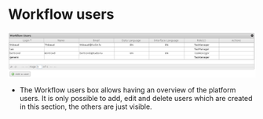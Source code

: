 <!--
parent:
    title: Manage_Users
author:
    - 'Jérôme Bogaerts'
created_at: '2012-03-29 16:31:30'
updated_at: '2013-03-13 14:35:53'
tags:
    - 'Manage Users'
-->

Workflow users
==============

![](../resources/users-workflow.png)

-   The Workflow users box allows having an overview of the platform users. It is only possible to add, edit and delete users which are created in this section, the others are just visible.

